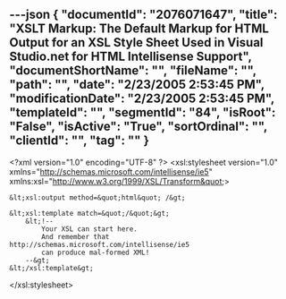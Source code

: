 ---json
{
  "documentId": "2076071647",
  "title": "XSLT Markup: The Default Markup for HTML Output for an XSL Style Sheet Used in Visual Studio.net for HTML Intellisense Support",
  "documentShortName": "",
  "fileName": "",
  "path": "",
  "date": "2/23/2005 2:53:45 PM",
  "modificationDate": "2/23/2005 2:53:45 PM",
  "templateId": "",
  "segmentId": "84",
  "isRoot": "False",
  "isActive": "True",
  "sortOrdinal": "",
  "clientId": "",
  "tag": ""
}
---

&lt;?xml version=&quot;1.0&quot; encoding=&quot;UTF-8&quot; ?&gt;
&lt;xsl:stylesheet
    version=&quot;1.0&quot;
    xmlns=&quot;http://schemas.microsoft.com/intellisense/ie5&quot;
    xmlns:xsl=&quot;http://www.w3.org/1999/XSL/Transform&quot;&gt;

    &lt;xsl:output method=&quot;html&quot; /&gt;

    &lt;xsl:template match=&quot;/&quot;&gt;
        &lt;!--
            Your XSL can start here.
            And remember that http://schemas.microsoft.com/intellisense/ie5
            can produce mal-formed XML!
        --&gt;
    &lt;/xsl:template&gt;

&lt;/xsl:stylesheet&gt;
